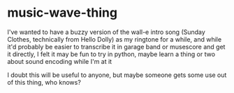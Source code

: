 # music-wave-thing

I've wanted to have a buzzy version of the wall-e intro song (Sunday Clothes, technically from Hello Dolly) as my ringtone for a while, and while it'd probably be easier to transcribe it in garage band or musescore and get it directly, I felt it may be fun to try in python, maybe learn a thing or two about sound encoding while I'm at it

I doubt this will be useful to anyone, but maybe someone gets some use out of this thing, who knows?